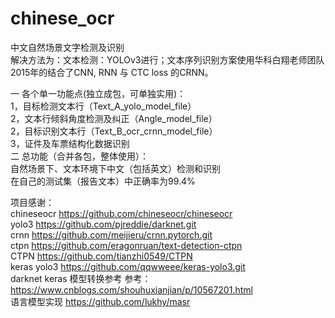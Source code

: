 # chinese_ocr  
中文自然场景文字检测及识别  
解决方法为：文本检测：YOLOv3进行；文本序列识别方案使用华科白翔老师团队2015年的结合了CNN, RNN 与 CTC loss 的CRNN。  

一 各个单一功能点(独立成包，可单独实用)：   
    1，目标检测文本行（Text_A_yolo_model_file）  
    2，文本行倾斜角度检测及纠正（Angle_model_file）  
    2，目标识别文本行（Text_B_ocr_crnn_model_file）  
    3，证件及车票结构化数据识别  
二 总功能（合并各包，整体使用）：  
    自然场景下、文本环境下中文（包括英文）检测和识别  
    在自己的测试集（报告文本）中正确率为99.4%
    
项目感谢：  
chineseocr https://github.com/chineseocr/chineseocr   
yolo3 https://github.com/pjreddie/darknet.git   
crnn https://github.com/meijieru/crnn.pytorch.git   
ctpn https://github.com/eragonruan/text-detection-ctpn   
CTPN https://github.com/tianzhi0549/CTPN  
keras yolo3 https://github.com/qqwweee/keras-yolo3.git  
darknet keras 模型转换参考 参考：https://www.cnblogs.com/shouhuxianjian/p/10567201.html  
语言模型实现 https://github.com/lukhy/masr  
